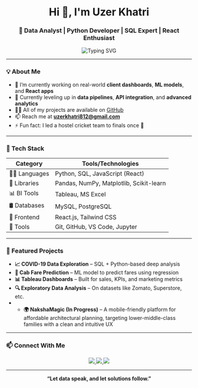 <h1 align="center">Hi 👋, I'm Uzer Khatri</h1>
<h3 align="center">🚀 Data Analyst | Python Developer | SQL Expert | React Enthusiast</h3>

<p align="center">
  <img src="https://readme-typing-svg.herokuapp.com?font=Fira+Code&size=22&duration=3000&pause=1000&color=00B2FF&center=true&vCenter=true&width=500&lines=Turning+raw+data+into+insights...;Building+real+world+dashboards...;Lover+of+clean+code+%26+clear+visuals." alt="Typing SVG" />
</p>

---

### 💡 About Me

- 🔭 I’m currently working on real-world **client dashboards**, **ML models**, and **React apps**
- 🌱 Currently leveling up in **data pipelines**, **API integration**, and **advanced analytics**
- 👨‍💻 All of my projects are available on [GitHub](https://github.com/UZRKHATRI29)
- 📫 Reach me at **uzerkhatri812@gmail.com**
- ⚡ Fun fact: I led a hostel cricket team to finals once 🏏

---

### 🧰 Tech Stack

| Category     | Tools/Technologies |
|--------------|--------------------|
| 👨‍💻 Languages | Python, SQL, JavaScript (React) |
| 🧪 Libraries  | Pandas, NumPy, Matplotlib, Scikit-learn |
| 📊 BI Tools   | Tableau, MS Excel |
| 🛢 Databases  | MySQL, PostgreSQL |
| 💅 Frontend   | React.js, Tailwind CSS |
| 🔧 Tools      | Git, GitHub, VS Code, Jupyter |

---

### 🚀 Featured Projects

- **📈 COVID-19 Data Exploration** – SQL + Python-based deep analysis
- **🧠 Cab Fare Prediction** – ML model to predict fares using regression
- **📊 Tableau Dashboards** – Built for sales, KPIs, and marketing metrics
- **🔍 Exploratory Data Analysis** – On datasets like Zomato, Superstore, etc.
- - **🌍 NakshaMagic (In Progress)** – A mobile-friendly platform for affordable architectural planning, targeting lower-middle-class families with a clean and intuitive UX

---



### 📫 Connect With Me

<p align="center">
  <a href="https://www.linkedin.com/in/mahammad-uzer-khatri" target="_blank">
    <img src="https://img.shields.io/badge/LinkedIn-Uzer%20Khatri-blue?style=for-the-badge&logo=linkedin" />
  </a>
  <a href="mailto:mahammaduzerkhatri@gmail.com" target="_blank">
    <img src="https://img.shields.io/badge/Email-Gmail-red?style=for-the-badge&logo=gmail" />
  </a>
  <a href="https://twitter.com/uzrkhatri29" target="_blank">
    <img src="https://img.shields.io/badge/Twitter-@uzrkhatri29-1DA1F2?style=for-the-badge&logo=twitter" />
  </a>
</p>

---

<p align="center">
  <b>“Let data speak, and let solutions follow.”</b>
</p>
